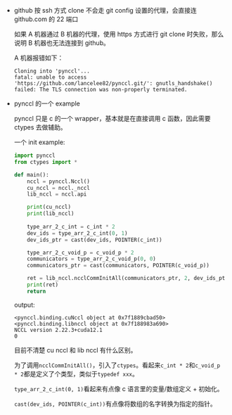 * github 按 ssh 方式 clone 不会走 git config 设置的代理，会直接连 github.com 的 22 端口

    如果 A 机器通过 B 机器的代理，使用 https 方式进行 git clone 时失败，那么说明 B 机器也无法连接到 github。

    A 机器报错如下：

    ```
    Cloning into 'pynccl'...
    fatal: unable to access 'https://github.com/lancelee82/pynccl.git/': gnutls_handshake() failed: The TLS connection was non-properly terminated.
    ```

* pynccl 的一个 example

    pynccl 只是 c 的一个 wrapper，基本就是在直接调用 c 函数，因此需要 ctypes 去做辅助。

    一个 init example:

    ```py
    import pynccl
    from ctypes import *

    def main():
        nccl = pynccl.Nccl()
        cu_nccl = nccl._nccl
        lib_nccl = nccl.api

        print(cu_nccl)
        print(lib_nccl)
        
        type_arr_2_c_int = c_int * 2
        dev_ids = type_arr_2_c_int(0, 1)
        dev_ids_ptr = cast(dev_ids, POINTER(c_int))

        type_arr_2_c_void_p = c_void_p * 2
        communicators = type_arr_2_c_void_p(0, 0)
        communicators_ptr = cast(communicators, POINTER(c_void_p))

        ret = lib_nccl.ncclCommInitAll(communicators_ptr, 2, dev_ids_ptr)
        print(ret)
        return
    ```

    output:

    ```
    <pynccl.binding.cuNccl object at 0x7f1889cbad50>
    <pynccl.binding.libnccl object at 0x7f188983a690>
    NCCL version 2.22.3+cuda12.1
    0
    ```

    目前不清楚 cu nccl 和 lib nccl 有什么区别。

    为了调用`ncclCommInitAll()`，引入了`ctypes`。看起来`c_int * 2`和`c_void_p * 2`都是定义了个类型，类似于`typedef xxx`。

    `type_arr_2_c_int(0, 1)`看起来有点像 c 语言里的变量/数组定义 + 初始化。

    `cast(dev_ids, POINTER(c_int))`有点像将数组的名字转换为指定的指针。